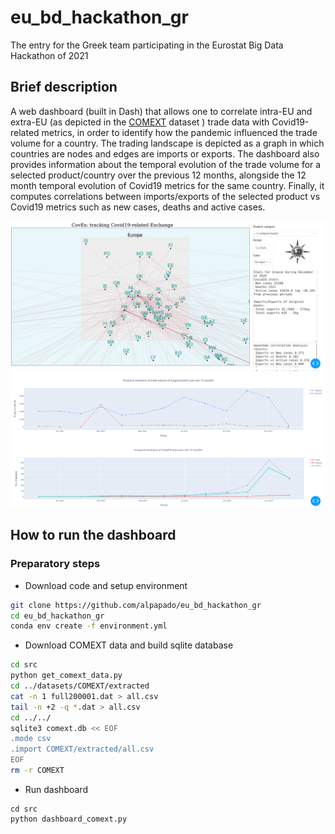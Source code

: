 # eu_bd_hackathon_gr
The entry for the Greek team participating in the Eurostat Big Data Hackathon of 2021

## Brief description
A web dashboard (built in Dash) that allows one to correlate intra-EU and extra-EU (as depicted
in the [COMEXT](https://ec.europa.eu/eurostat/estat-navtree-portlet-prod/BulkDownloadListing?dir=comext%2FCOMEXT_DATA%2FPRODUCTS) 
dataset ) trade data with
Covid19-related metrics, in order to identify how the pandemic influenced the trade
volume for a country. The trading landscape is depicted as a graph in which countries
are nodes and edges are imports or exports. The dashboard also provides information about
the temporal evolution
of the trade volume for a selected product/country over the previous 12 months, alongside
the 12 month temporal evolution of Covid19 metrics for the same country. Finally, it computes correlations 
between imports/exports of the selected product vs Covid19 metrics such as new cases, deaths
and active cases.

![dashboard1](/sample.png)
![dashboard2](/sample2.png)

## How to run the dashboard
### Preparatory steps
* Download code and setup environment
```bash
git clone https://github.com/alpapado/eu_bd_hackathon_gr
cd eu_bd_hackathon_gr
conda env create -f environment.yml
```
* Download COMEXT data and build sqlite database
```bash
cd src
python get_comext_data.py
cd ../datasets/COMEXT/extracted
cat -n 1 full200001.dat > all.csv
tail -n +2 -q *.dat > all.csv
cd ../../
sqlite3 comext.db << EOF
.mode csv
.import COMEXT/extracted/all.csv
EOF
rm -r COMEXT
```

* Run dashboard
```
cd src
python dashboard_comext.py
```
